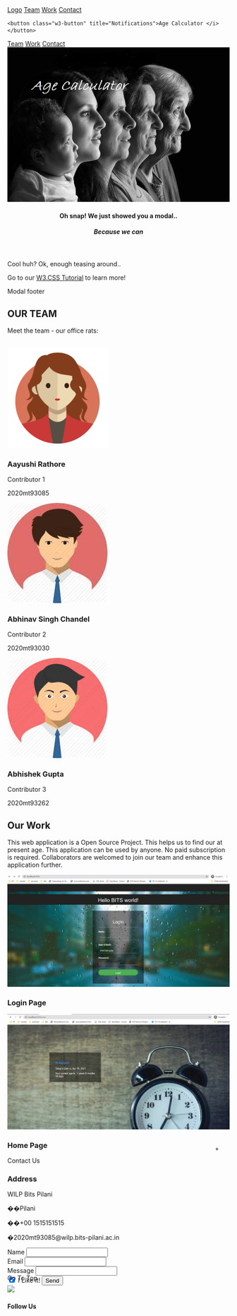 
<!DOCTYPE html>
<html>
<title>Find My Age</title>
<meta charset="UTF-8">
<meta name="viewport" content="width=device-width, initial-scale=1">
<link rel="stylesheet" href="https://www.w3schools.com/w3css/4/w3.css">
<link rel="stylesheet" href="https://www.w3schools.com/lib/w3-theme-black.css">
<link rel="stylesheet" href="https://cdnjs.cloudflare.com/ajax/libs/font-awesome/4.7.0/css/font-awesome.min.css">
<body id="myPage">

<!-- Sidebar on click -->
<nav class="w3-sidebar w3-bar-block w3-white w3-card w3-animate-left w3-xxlarge" style="display:none;z-index:2" id="mySidebar">
  <a href="javascript:void(0)" onclick="w3_close()" class="w3-bar-item w3-button w3-display-topright w3-text-teal">Close
    <i class="fa fa-remove"></i>
  </a>
  <a href="#" class="w3-bar-item w3-button">Link 1</a>
  <a href="#" class="w3-bar-item w3-button">Link 2</a>
  <a href="#" class="w3-bar-item w3-button">Link 3</a>
  <a href="#" class="w3-bar-item w3-button">Link 4</a>
  <a href="#" class="w3-bar-item w3-button">Link 5</a>
</nav>

<!-- Navbar -->
<div class="w3-top">
 <div class="w3-bar w3-theme-d2 w3-left-align">
  <a class="w3-bar-item w3-button w3-hide-medium w3-hide-large w3-right w3-hover-white w3-theme-d2" href="javascript:void(0);" onclick="openNav()"><i class="fa fa-bars"></i></a>
  <a href="#" class="w3-bar-item w3-button w3-teal"><i class="fa fa-home w3-margin-right"></i>Logo</a>
  <a href="#team" class="w3-bar-item w3-button w3-hide-small w3-hover-white">Team</a>
  <a href="#work" class="w3-bar-item w3-button w3-hide-small w3-hover-white">Work</a>
  <a href="#contact" class="w3-bar-item w3-button w3-hide-small w3-hover-white">Contact</a>
   
    <button class="w3-button" title="Notifications">Age Calculator </i></button>     
   
  </div>
  <a href="#" class="w3-bar-item w3-button w3-hide-small w3-right w3-hover-teal" title="Search"><i class="fa fa-search"></i></a>
 </div>

  <!-- Navbar on small screens -->
  <div id="navDemo" class="w3-bar-block w3-theme-d2 w3-hide w3-hide-large w3-hide-medium">
    <a href="#team" class="w3-bar-item w3-button">Team</a>
    <a href="#work" class="w3-bar-item w3-button">Work</a>
    <a href="#contact" class="w3-bar-item w3-button">Contact</a>
  </div>
</div>

<!-- Image Header -->
<div class="w3-display-container w3-animate-opacity">
  <img src="age_front.jpg" alt="boat" style="width:100%;min-height:350px;max-height:600px;">
</div>

<!-- Modal -->
<div id="id01" class="w3-modal">
  <div class="w3-modal-content w3-card-4 w3-animate-top">
    <header class="w3-container w3-teal w3-display-container"> 
      <span onclick="document.getElementById('id01').style.display='none'" class="w3-button w3-teal w3-display-topright"><i class="fa fa-remove"></i></span>
      <h4>Oh snap! We just showed you a modal..</h4>
      <h5>Because we can <i class="fa fa-smile-o"></i></h5>
    </header>
    <div class="w3-container">
      <p>Cool huh? Ok, enough teasing around..</p>
      <p>Go to our <a class="w3-text-teal" href="/w3css/default.asp">W3.CSS Tutorial</a> to learn more!</p>
    </div>
    <footer class="w3-container w3-teal">
      <p>Modal footer</p>
    </footer>
  </div>
</div>

<!-- Team Container -->
<div class="w3-container w3-padding-64 w3-center" id="team">
<h2>OUR TEAM</h2>
<p>Meet the team - our office rats:</p>

<div class="w3-row"><br>

<div class="w3-quarter">
  <img src="aayushi.png" alt="Boss" style="width:45%" class="w3-circle w3-hover-opacity">
  <h3>Aayushi Rathore</h3>
  <p>Contributor 1</p>
  <p>2020mt93085</p>
</div>

<div class="w3-quarter">
  <img src="abhinav.jfif" alt="Boss" style="width:45%" class="w3-circle w3-hover-opacity">
  <h3>Abhinav Singh Chandel</h3>
  <p>Contributor 2</p>
  <p>2020mt93030</p>
</div>

<div class="w3-quarter">
  <img src="abhishek.jfif" alt="Boss" style="width:45%" class="w3-circle w3-hover-opacity">
  <h3>Abhishek Gupta</h3>
  <p>Contributor 3</p>
  <p>2020mt93262</p>
</div>


</div>
</div>

<!-- Work Row -->
<div class="w3-row-padding w3-padding-64 w3-theme-l1" id="work">

<div class="w3-quarter">
<h2>Our Work</h2>
<p>This web application is a Open Source Project. This helps us to find our at present age. This application can be used by anyone. No paid subscription is required. Collaborators are welcomed to join our team and enhance this application further. </p>
</div>

<div class="w3-quarter">
<div class="w3-card w3-white">
  <img src="home.jpg" alt="Snow" style="width:100%">
  <div class="w3-container">
  <h3>Login Page</h3>
  </div>
  </div>
</div>

<div class="w3-quarter">
<div class="w3-card w3-white">
  <img src="User_page.jpg" alt="Lights" style="width:100%">
  <div class="w3-container">
  <h3>Home Page</h3>
  </div>
  </div>
</div>

</div>

<!-- Container -->
<div class="w3-container" style="position:relative">
  <a onclick="w3_open()" class="w3-button w3-xlarge w3-circle w3-teal"
  style="position:absolute;top:-28px;right:24px">+</a>
</div>


<!-- Contact Container -->
<div class="w3-container w3-padding-64 w3-theme-l5" id="contact">
  <div class="w3-row">
    <div class="w3-col m5">
    <div class="w3-padding-16"><span class="w3-xlarge w3-border-teal w3-bottombar">Contact Us</span></div>
      <h3>Address</h3>
      <p>WILP Bits Pilani</p>
      <p><i class="fa fa-map-marker w3-text-teal w3-xlarge"></i>��Pilani</p>
      <p><i class="fa fa-phone w3-text-teal w3-xlarge"></i>��+00 1515151515</p>
      <p><i class="fa fa-envelope-o w3-text-teal w3-xlarge"></i>�2020mt93085@wilp.bits-pilani.ac.in</p>
    </div>
    <div class="w3-col m7">
      <form class="w3-container w3-card-4 w3-padding-16 w3-white" action="/action_page.php" target="_blank">
      <div class="w3-section">      
        <label>Name</label>
        <input class="w3-input" type="text" name="Name" required>
      </div>
      <div class="w3-section">      
        <label>Email</label>
        <input class="w3-input" type="text" name="Email" required>
      </div>
      <div class="w3-section">      
        <label>Message</label>
        <input class="w3-input" type="text" name="Message" required>
      </div>  
      <input class="w3-check" type="checkbox" checked name="Like">
      <label>I Like it!</label>
      <button type="submit" class="w3-button w3-right w3-theme">Send</button>
      </form>
    </div>
  </div>
</div>

<!-- Image of location/map -->
<img src="/w3images/map.jpg" class="w3-image w3-greyscale-min" style="width:100%;">

<!-- Footer -->
<footer class="w3-container w3-padding-32 w3-theme-d1 w3-center">
  <h4>Follow Us</h4>
  <a class="w3-button w3-large w3-teal" href="javascript:void(0)" title="Facebook"><i class="fa fa-facebook"></i></a>
  <a class="w3-button w3-large w3-teal" href="javascript:void(0)" title="Twitter"><i class="fa fa-twitter"></i></a>
  <a class="w3-button w3-large w3-teal" href="javascript:void(0)" title="Google +"><i class="fa fa-google-plus"></i></a>
  <a class="w3-button w3-large w3-teal" href="javascript:void(0)" title="Google +"><i class="fa fa-instagram"></i></a>
  <a class="w3-button w3-large w3-teal w3-hide-small" href="javascript:void(0)" title="Linkedin"><i class="fa fa-linkedin"></i></a>

  <div style="position:relative;bottom:100px;z-index:1;" class="w3-tooltip w3-right">
    <span class="w3-text w3-padding w3-teal w3-hide-small">Go To Top</span>   
    <a class="w3-button w3-theme" href="#myPage"><span class="w3-xlarge">
    <i class="fa fa-chevron-circle-up"></i></span></a>
  </div>
</footer>

<script>
// Script for side navigation
function w3_open() {
  var x = document.getElementById("mySidebar");
  x.style.width = "300px";
  x.style.paddingTop = "10%";
  x.style.display = "block";
}

// Close side navigation
function w3_close() {
  document.getElementById("mySidebar").style.display = "none";
}

// Used to toggle the menu on smaller screens when clicking on the menu button
function openNav() {
  var x = document.getElementById("navDemo");
  if (x.className.indexOf("w3-show") == -1) {
    x.className += " w3-show";
  } else { 
    x.className = x.className.replace(" w3-show", "");
  }
}
</script>

</body>
</html>

